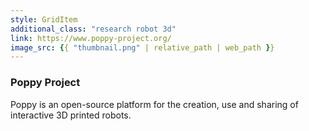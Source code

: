 ```yaml
---
style: GridItem
additional_class: "research robot 3d"
link: https://www.poppy-project.org/
image_src: {{ "thumbnail.png" | relative_path | web_path }}
---
```



### Poppy Project

Poppy is an open-source platform for the creation, use and sharing of interactive 3D printed robots.
